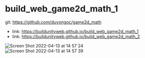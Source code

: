 # build_web_game2d_math_1

git: https://github.com/duyongoc/game2d_math
- link: https://buildunityweb.github.io/build_web_game2d_math_1
- link: https://buildunityweb.github.io/build_web_game2d_math_2

![Screen Shot 2022-04-13 at 14 57 24](https://user-images.githubusercontent.com/62178856/163128356-43219c81-27cf-41f2-8fd6-ce556d37a920.png)
![Screen Shot 2022-04-13 at 14 57 39](https://user-images.githubusercontent.com/62178856/163128418-4af670e7-e935-43b6-85b0-3a2a0aaa460a.png)

